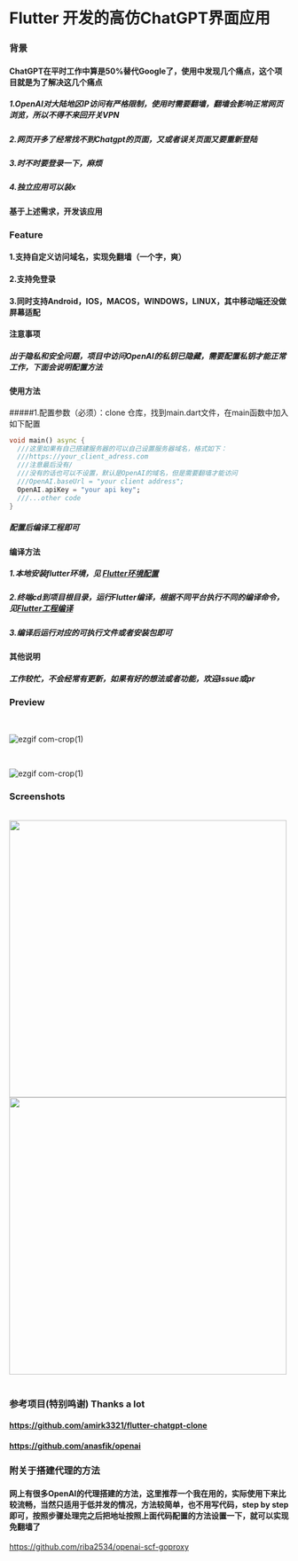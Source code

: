 # Flutter 开发的高仿ChatGPT界面应用

### 背景
#### ChatGPT在平时工作中算是50%替代Google了，使用中发现几个痛点，这个项目就是为了解决这几个痛点
##### 1.OpenAI对大陆地区IP访问有严格限制，使用时需要翻墙，翻墙会影响正常网页浏览，所以不得不来回开关VPN
##### 2.网页开多了经常找不到Chatgpt的页面，又或者误关页面又要重新登陆
##### 3.时不时要登录一下，麻烦
##### 4.独立应用可以装x

#### 基于上述需求，开发该应用
### Feature
#### 1.支持自定义访问域名，实现免翻墙（一个字，爽）
#### 2.支持免登录
#### 3.同时支持Android，IOS，MACOS，WINDOWS，LINUX，其中移动端还没做屏幕适配

#### 注意事项
##### 出于隐私和安全问题，项目中访问OpenAI的私钥已隐藏，需要配置私钥才能正常工作，下面会说明配置方法

#### 使用方法
#####1.配置参数（必须）：clone 仓库，找到main.dart文件，在main函数中加入如下配置
```dart
void main() async {
  ///这里如果有自己搭建服务器的可以自己设置服务器域名，格式如下：
  ///https://your_client_adress.com
  ///注意最后没有/
  ///没有的话也可以不设置，默认是OpenAI的域名，但是需要翻墙才能访问
  ///OpenAI.baseUrl = "your client address";
  OpenAI.apiKey = "your api key";
  ///...other code
}
```
##### 配置后编译工程即可
#### 编译方法
##### 1.本地安装flutter环境，见 [Flutter环境配置](https://docs.flutter.dev/get-started/install)
##### 2.终端cd到项目根目录，运行Flutter编译，根据不同平台执行不同的编译命令，见[Flutter工程编译](https://docs.flutter.dev/development/platform-integration/desktop)
##### 3.编译后运行对应的可执行文件或者安装包即可

#### 其他说明
##### 工作较忙，不会经常有更新，如果有好的想法或者功能，欢迎issue或pr
### Preview
<p float="left">
  <br/>
  

![ezgif com-crop(1)](https://media.giphy.com/media/v1.Y2lkPTc5MGI3NjExN2ZjOTg1YmIzYTE5NmQ3ZDFkMDE4ZjdhZGQ0ZTBjN2U0NTUzY2QzMyZjdD1n/BEqJvejTzBm2o9vXtC/giphy.gif)

 <br/>
  

![ezgif com-crop(1)](https://media.giphy.com/media/v1.Y2lkPTc5MGI3NjExNTFhOWZlMmFlMjE4MzNiYmM3M2IxNjMzOGM3ZDQ2MzZmYjU4NDQ4MiZjdD1n/bw72FdJDxRzrBugDbJ/giphy.gif)

</p>

### Screenshots

<p float="left">
<br/>
  <img src="https://user-images.githubusercontent.com/10207753/220455546-5948d56c-adec-49a3-aee0-05cf64e60e13.png" height="500" />
 <br/>
  <img src="https://user-images.githubusercontent.com/10207753/220456066-fa0035c3-f706-43ce-a7b9-43f9de1b9c1e.png" height="500" />
<br/>
  <br />
</p>

### 参考项目(特别鸣谢) Thanks a lot
#### https://github.com/amirk3321/flutter-chatgpt-clone
#### https://github.com/anasfik/openai
 
### 附关于搭建代理的方法
#### 网上有很多OpenAI的代理搭建的方法，这里推荐一个我在用的，实际使用下来比较流畅，当然只适用于低并发的情况，方法较简单，也不用写代码，step by step即可，按照步骤处理完之后把地址按照上面代码配置的方法设置一下，就可以实现免翻墙了
https://github.com/riba2534/openai-scf-goproxy


